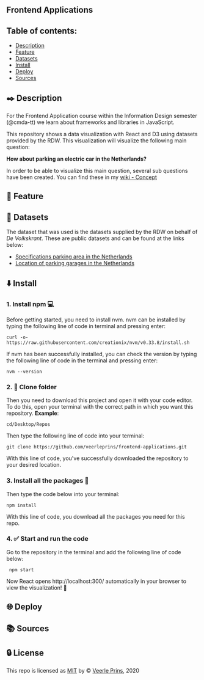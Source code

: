 ## Frontend Applications

## Table of contents:
* [Description](#black_nib-description)
* [Feature](#small_orange_diamond-feature)
* [Datasets](#link-datasets)
* [Install](#arrow_down-install)
* [Deploy](#globe_with_meridians-deploy)
* [Sources](#books-sources)

## :black_nib: Description
For the Frontend Application course within the Information Design semester (@cmda-tt) we learn about frameworks and libraries in JavaScript.

This repository shows a data visualization with React and D3 using datasets provided by the RDW. This visualization will visualize the following main question:

**How about parking an electric car in the Netherlands?**

In order to be able to visualize this main question, several sub questions have been created. You can find these in my [wiki - Concept](https://github.com/veerleprins/frontend-applications)

## :small_orange_diamond: Feature


## :link: Datasets
The dataset that was used is the datasets supplied by the RDW on behalf of *De Volkskrant*. These are public datasets and can be found at the links below:
* [Specifications parking area in the Netherlands](https://opendata.rdw.nl/Parkeren/Open-Data-Parkeren-SPECIFICATIES-PARKEERGEBIED/b3us-f26s)
* [Location of parking garages in the Netherlands](https://opendata.rdw.nl/Parkeren/GEO-Parkeer-Garages/t5pc-eb34)

## :arrow_down: Install
### 1. Install npm :computer:
Before getting started, you need to install nvm. nvm can be installed by typing the following line of code in terminal and pressing enter:

```curl -o- https://raw.githubusercontent.com/creationix/nvm/v0.33.8/install.sh ```

If nvm has been successfully installed, you can check the version by typing the following line of code in the terminal and pressing enter:

```nvm --version```

### 2. :open_file_folder: Clone folder
Then you need to download this project and open it with your code editor. To do this, open your terminal with the correct path in which you want this repository. **Example**:

```cd/Desktop/Repos```

Then type the following line of code into your terminal:

```git clone https://github.com/veerleprins/frontend-applications.git```

With this line of code, you've successfully downloaded the repository to your desired location.

### 3. Install all the packages :bookmark_tabs:
Then type the code below into your terminal:

``` npm install ```

With this line of code, you download all the packages you need for this repo.

### 4. :white_check_mark: Start and run the code
Go to the repository in the terminal and add the following line of code below:

``` npm start```

Now React opens http://localhost:300/ automatically in your browser to view the visualization! :raised_hands:

## :globe_with_meridians: Deploy


## :books: Sources
<!-- https://bradfrost.com/blog/post/atomic-web-design/ -->
<!-- https://reactjs.org/ -->
<!-- https://www.youtube.com/watch?v=Uo_1zgaB2qM -->


## :lock: License
This repo is licensed as [MIT](https://github.com/veerleprins/frontend-applications/blob/main/LICENSE) by :copyright: [Veerle Prins](https://github.com/veerleprins), 2020



<!-- # Getting Started with Create React App

This project was bootstrapped with [Create React App](https://github.com/facebook/create-react-app).

## Available Scripts

In the project directory, you can run:

### `npm start`

Runs the app in the development mode.\
Open [http://localhost:3000](http://localhost:3000) to view it in the browser.

The page will reload if you make edits.\
You will also see any lint errors in the console.

### `npm test`

Launches the test runner in the interactive watch mode.\
See the section about [running tests](https://facebook.github.io/create-react-app/docs/running-tests) for more information.

### `npm run build`

Builds the app for production to the `build` folder.\
It correctly bundles React in production mode and optimizes the build for the best performance.

The build is minified and the filenames include the hashes.\
Your app is ready to be deployed!

See the section about [deployment](https://facebook.github.io/create-react-app/docs/deployment) for more information.

### `npm run eject`

**Note: this is a one-way operation. Once you `eject`, you can’t go back!**

If you aren’t satisfied with the build tool and configuration choices, you can `eject` at any time. This command will remove the single build dependency from your project.

Instead, it will copy all the configuration files and the transitive dependencies (webpack, Babel, ESLint, etc) right into your project so you have full control over them. All of the commands except `eject` will still work, but they will point to the copied scripts so you can tweak them. At this point you’re on your own.

You don’t have to ever use `eject`. The curated feature set is suitable for small and middle deployments, and you shouldn’t feel obligated to use this feature. However we understand that this tool wouldn’t be useful if you couldn’t customize it when you are ready for it.

## Learn More

You can learn more in the [Create React App documentation](https://facebook.github.io/create-react-app/docs/getting-started).

To learn React, check out the [React documentation](https://reactjs.org/).

### Code Splitting

This section has moved here: [https://facebook.github.io/create-react-app/docs/code-splitting](https://facebook.github.io/create-react-app/docs/code-splitting)

### Analyzing the Bundle Size

This section has moved here: [https://facebook.github.io/create-react-app/docs/analyzing-the-bundle-size](https://facebook.github.io/create-react-app/docs/analyzing-the-bundle-size)

### Making a Progressive Web App

This section has moved here: [https://facebook.github.io/create-react-app/docs/making-a-progressive-web-app](https://facebook.github.io/create-react-app/docs/making-a-progressive-web-app)

### Advanced Configuration

This section has moved here: [https://facebook.github.io/create-react-app/docs/advanced-configuration](https://facebook.github.io/create-react-app/docs/advanced-configuration)

### Deployment

This section has moved here: [https://facebook.github.io/create-react-app/docs/deployment](https://facebook.github.io/create-react-app/docs/deployment)

### `npm run build` fails to minify

This section has moved here: [https://facebook.github.io/create-react-app/docs/troubleshooting#npm-run-build-fails-to-minify](https://facebook.github.io/create-react-app/docs/troubleshooting#npm-run-build-fails-to-minify) -->
